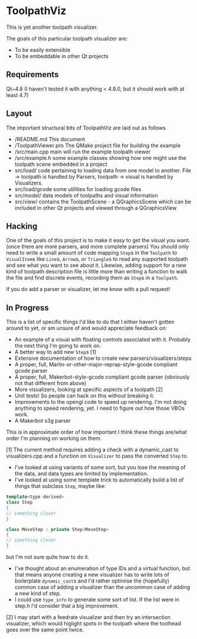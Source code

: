 # ToolpathViz

This is yet another toolpath visualizer.

The goals of this particular toolpath visualizer are:
* To be easily extensible
* To be embeddable in other Qt projects

## Requirements

Qt~4.8 (I haven't tested it with anything < 4.8.0, but it should work with at least 4.7)

## Layout

The important structural bits of ToolpathViz are laid out as follows

- /README.md				This document
- /ToolpathViewer.pro		The QMake project file for building the example
- /src/main.cpp				main will run the example toolpath viewer
- /src/example.h			some example classes showing how one might use the toolpath scene embedded in a project
- src/load/				code pertaining to loading data from one model to another. File -> toolpath is handled by Parsers, toolpath -> visual is handled by Visualizers.
- src/load/gcode			some utilities for loading gcode files
- src/model/				data models of toolpaths and visual information
- src/view/				contains the ToolpathScene - a QGraphicsScene which can be included in other Qt projects and viewed through a QGraphicsView

## Hacking

One of the goals of this project is to make it easy to get the visual you want. (once there are more parsers, and more complete parsers) You should only need to write a small amount of code mapping `Step`s in the `Toolpath` to `VisualItem`s like `Line`s, `Arrow`s, or `Triangle`s to read any supported toolpath and see what you want to see about it.
Likewise, adding support for a new kind of toolpath description file is little more than writing a function to walk the file and find discrete events, recording them as `Step`s in a `Toolpath`.

If you do add a parser or visualizer, let me know with a pull request!

## In Progress

This is a list of specific things I'd like to do that I either haven't gotten around to yet, or am unsure of and would appreciate feedback on:
* An example of a visual with floating controls associated with it. Probably the next thing I'm going to work on.
* A better way to add new `Step`s [1]
* Extensive documentation of how to create new parsers/visualizers/steps
* A proper, full, Marlin-or-other-major-reprap-style-gcode compliant gcode parser
* A proper, full, Makerbot-style-gcode compliant gcode parser (obviously not that different from above)
* More visualizers, looking at specific aspects of a toolpath [2]
* Unit tests! So people can hack on this without breaking it.
* Improvements to the opengl code to speed up rendering. I'm not doing anything to speed rendering, yet. I need to figure out how those VBOs work.
* A Makerbot s3g parser

This is in approximate order of how important I think these things are/what order I'm planning on working on them.

[1] The current method requires adding a check with a dynamic_cast to visualizers.cpp and a function on `Visualizer` to pass the converted `Step` to. 
* I've looked at using variants of some sort, but you lose the meaning of the data, and data types are limited by implementation.
* I've looked at using some template trick to automatically build a list of things that subclass `Step`, maybe like:

```c++
template<type derived>
class Step
{
// something clever
}

class MoveStep : private Step<MoveStep>
{
// something clever
}
```

but I'm not sure quite how to do it.
* I've thought about an enumeration of type IDs and a virtual function, but that means anyone creating a new visualizer has to write lots of boilerplate `dynamic_cast`s and I'd rather optimise the (hopefully) common case of adding a visualizer than the uncommon case of adding a new kind of step.
* I could use `type_info` to generate some sort of list. If the list were in step.h I'd consider that a big improvement.

[2] I may start with a feedrate visualizer and then try an intersection visualizer, which would higlight spots in the toolpath where the toolhead goes over the same point twice.